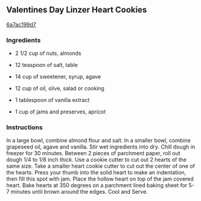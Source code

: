 ## Valentines Day Linzer Heart Cookies

[6a7ac199d7](http://www.food.com/recipe/valentines-day-linzer-heart-cookies-285866)

### Ingredients

 - 2 1/2 cup of nuts, almonds

 - 12 teaspoon of salt, table

 - 14 cup of sweetener, syrup, agave

 - 12 cup of oil, olive, salad or cooking

 - 1 tablespoon of vanilla extract

 - 1 cup of jams and preserves, apricot

### Instructions

In a large bowl, combine almond flour and salt. In a smaller bowl, combine grapeseed oil, agave and vanilla. Stir wet ingredients into dry. Chill dough in freezer for 30 minutes. Between 2 pieces of parchment paper, roll out dough 1/4 to 1/8 inch thick. Use a cookie cutter to cut out 2 hearts of the same size. Take a smaller heart cookie cutter to cut out the center of one of the hearts. Press your thumb into the solid heart to make an indentation, then fill this spot with jam. Place the hollow heart on top of the jam covered heart. Bake hearts at 350 degrees on a parchment lined baking sheet for 5-7 minutes until brown around the edges. Cool and Serve.